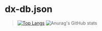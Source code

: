 # dx-db.json
> [![Top Langs](https://github-readme-stats.vercel.app/api/top-langs/?username=1top10000&layout=compact)](https://github.com/anuraghazra/github-readme-stats)
> ![Anurag's GitHub stats](https://github-readme-stats.vercel.app/api?username=1top10000&show_icons=true&theme=default)
